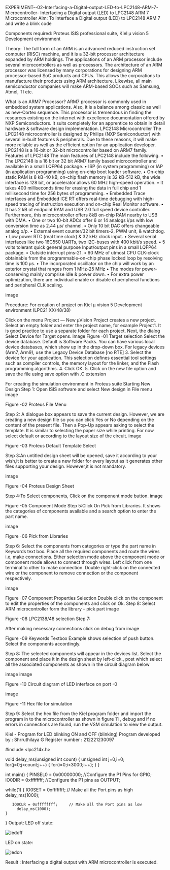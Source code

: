 EXPERIMENT--02-Interfacing-a-Digital-output-LED-to-LPC2148-ARM-7-Microcontroller-
Interfacing a Digital output (LED) to LPC2148 ARM 7 Microcontroller
Aim:
To Interface a Digital output (LED) to LPC2148 ARM 7 and write a blink code

Components required:
Proteus ISIS professional suite, Kiel μ vision 5 Development environment

Theory:
The full form of an ARM is an advanced reduced instruction set computer (RISC) machine, and it is a 32-bit processor architecture expanded by ARM holdings. The applications of an ARM processor include several microcontrollers as well as processors. The architecture of an ARM processor was licensed by many corporations for designing ARM processor-based SoC products and CPUs. This allows the corporations to manufacture their products using ARM architecture. Likewise, all main semiconductor companies will make ARM-based SOCs such as Samsung, Atmel, TI etc.

What is an ARM7 Processor? ARM7 processor is commonly used in embedded system applications. Also, it is a balance among classic as well as new-Cortex sequence. This processor is tremendous in finding the resources existing on the internet with excellence documentation offered by NXP Semiconductors. It suits completely for an apprentice to obtain in detail hardware & software design implementation. LPC2148 Microcontroller The LPC2148 microcontroller is designed by Philips (NXP Semiconductor) with several in-built features & peripherals. Due to these reasons, it will make more reliable as well as the efficient option for an application developer. LPC2148 is a 16-bit or 32-bit microcontroller based on ARM7 family. Features of LPC2148 The main features of LPC2148 include the following. • The LPC2148 is a 16 bit or 32 bit ARM7 family based microcontroller and available in a small LQFP64 package. • ISP (in system programming) or IAP (in application programming) using on-chip boot loader software. • On-chip static RAM is 8 kB-40 kB, on-chip flash memory is 32 kB-512 kB, the wide interface is 128 bit, or accelerator allows 60 MHz high-speed operation. • It takes 400 milliseconds time for erasing the data in full chip and 1 millisecond time for 256 bytes of programming. • Embedded Trace interfaces and Embedded ICE RT offers real-time debugging with high-speed tracing of instruction execution and on-chip Real Monitor software. • It has 2 kB of endpoint RAM and USB 2.0 full speed device controller. Furthermore, this microcontroller offers 8kB on-chip RAM nearby to USB with DMA. • One or two 10-bit ADCs offer 6 or 14 analogs i/ps with low conversion time as 2.44 μs/ channel. • Only 10 bit DAC offers changeable analog o/p. • External event counter/32 bit timers-2, PWM unit, & watchdog. • Low power RTC (real time clock) & 32 kHz clock input. • Several serial interfaces like two 16C550 UARTs, two I2C-buses with 400 kbit/s speed. • 5 volts tolerant quick general purpose Input/output pins in a small LQFP64 package. • Outside interrupt pins-21. • 60 MHz of utmost CPU CLK-clock obtainable from the programmable-on-chip phase locked loop by resolving time is 100 μs. • The incorporated oscillator on the chip will work by an exterior crystal that ranges from 1 MHz-25 MHz • The modes for power-conserving mainly comprise idle & power down. • For extra power optimization, there are individual enable or disable of peripheral functions and peripheral CLK scaling.

image

Procedure:
For creation of project on Kiel μ vision 5 Development environment (LPC21 XX/48/38)

Click on the menu Project — New µVision Project creates a new project. Select an empty folder and enter the project name, for example Project1. It is good practice to use a separate folder for each project.
Next, the dialog Select Device for Target opens. image
Figure -01 Target selection Select the device database. Default is Software Packs. You can have various local device databases, which show up in the drop-down box. For legacy devices (Arm7, Arm9), use the Legacy Device Database [no RTE] 3. Select the device for your application. This selection defines essential tool settings such as compiler controls, the memory layout for the linker, and the Flash programming algorithms. 4. Click OK. 5. Click on the new file option and save the file using save option with .C extension

For creating the simulation environment in Proteus suite Starting New Design Step 1: Open ISIS software and select New design in File menu image

Figure -02 Proteus File Menu

Step 2: A dialogue box appears to save the current design. However, we are creating a new design file so you can click Yes or No depending on the content of the present file. Then a Pop-Up appears asking to select the template. It is similar to selecting the paper size while printing. For now select default or according to the layout size of the circuit. image

Figure -03 Proteus Default Template Select

Step 3:An untitled design sheet will be opened, save it according to your wish,it is better to create a new folder for every layout as it generates other files supporting your design. However,it is not mandatory.

image

Figure -04 Proteus Design Sheet

Step 4:To Select components, Click on the component mode button. image

Figure -05 Component Mode Step 5:Click On Pick from Libraries. It shows the categories of components available and a search option to enter the part name.

image

Figure -06 Pick from Libraries

Step 6: Select the components from categories or type the part name in Keywords text box. Place all the required components and route the wires i.e, make connections. Either selection mode above the component mode or component mode allows to connect through wires. Left click from one terminal to other to make connection. Double right-click on the connected wire or the component to remove connection or the component respectively.

image

Figure -07 Component Properties Selection Double click on the component to edit the properties of the components and click on Ok. Step 8: Select ARM microcontroller form the library – pick part image

Figure -08 LPC2138/48 selection Step 7:

After making necessary connections click on debug from image

Figure -09 Keywords Textbox Example shows selection of push button. Select the components accordingly.

Step 8: The selected components will appear in the devices list. Select the component and place it in the design sheet by left-click., post which select all the associated components as shown in the circuit diagram below

image image

Figure -10 Circuit diagram of LED interface on port -0

image

Figure -11 Hex file for simulation

Step 9: Select the hex file from the Kiel program folder and import the program in to the microcontroller as shown in figure 11 , debug and if no errors in connections are found, run the VSM simulation to view the output.

Kiel - Program for LED blinking ON and OFF (blinking)
Program developed by : Shrruthilaya G
Register number : 212221230097

#include <lpc214x.h>

void delay_ms(unsigned int count)
{
  unsigned int j=0,i=0;
  for(j=0;j<count;j++)
  {
    for(i=0;i<3000;i++);
  }
}

int main() 
{
    PINSEL0 = 0x00000000;  //Configure the P1 Pins for GPIO;
    IO0DIR = 0xffffffff; //Configure the P1 pins as OUTPUT;

  while(1)
    {
       IO0SET = 0xffffffff;     // Make all the Port pins as high  
         delay_ms(1000);

       IO0CLR = 0xffffffff;     // Make all the Port pins as low  
         delay_ms(1000);
    }
}
Output:
LED off state:

![ledoff](https://user-images.githubusercontent.com/95066409/205081421-8098f179-6e98-4d18-93bb-eed854883c82.png)


LED on state:

![ledon](https://user-images.githubusercontent.com/95066409/205081489-6d6cc736-24fa-4dfe-ab19-46564e867c20.png)


Result :
Interfacing a digital output with ARM microcontroller is executed.
